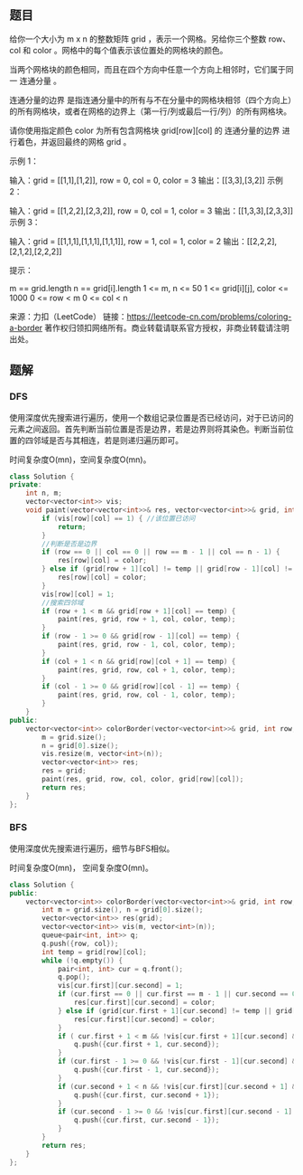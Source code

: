 ## 题目

给你一个大小为 m x n 的整数矩阵 grid ，表示一个网格。另给你三个整数 row、col 和 color 。网格中的每个值表示该位置处的网格块的颜色。

当两个网格块的颜色相同，而且在四个方向中任意一个方向上相邻时，它们属于同一 连通分量 。

连通分量的边界 是指连通分量中的所有与不在分量中的网格块相邻（四个方向上）的所有网格块，或者在网格的边界上（第一行/列或最后一行/列）的所有网格块。

请你使用指定颜色 color 为所有包含网格块 grid[row][col] 的 连通分量的边界 进行着色，并返回最终的网格 grid 。

 

示例 1：

输入：grid = [[1,1],[1,2]], row = 0, col = 0, color = 3
输出：[[3,3],[3,2]]
示例 2：

输入：grid = [[1,2,2],[2,3,2]], row = 0, col = 1, color = 3
输出：[[1,3,3],[2,3,3]]
示例 3：

输入：grid = [[1,1,1],[1,1,1],[1,1,1]], row = 1, col = 1, color = 2
输出：[[2,2,2],[2,1,2],[2,2,2]]


提示：

m == grid.length
n == grid[i].length
1 <= m, n <= 50
1 <= grid[i][j], color <= 1000
0 <= row < m
0 <= col < n

来源：力扣（LeetCode）
链接：https://leetcode-cn.com/problems/coloring-a-border
著作权归领扣网络所有。商业转载请联系官方授权，非商业转载请注明出处。

## 题解

### DFS

使用深度优先搜索进行遍历，使用一个数组记录位置是否已经访问，对于已访问的元素之间返回。首先判断当前位置是否是边界，若是边界则将其染色。判断当前位置的四邻域是否与其相连，若是则递归遍历即可。

时间复杂度O(mn)，空间复杂度O(mn)。

```c++
class Solution {
private:
    int n, m;
    vector<vector<int>> vis;
    void paint(vector<vector<int>>& res, vector<vector<int>>& grid, int row, int col, int color,int temp) {
        if (vis[row][col] == 1) { //该位置已访问
            return;
        }
        //判断是否是边界
        if (row == 0 || col == 0 || row == m - 1 || col == n - 1) {
            res[row][col] = color;
        } else if (grid[row + 1][col] != temp || grid[row - 1][col] != temp || grid[row][col + 1] != temp || grid[row][col - 1] != temp) {
            res[row][col] = color;
        }
        vis[row][col] = 1;
        //搜索四邻域
        if (row + 1 < m && grid[row + 1][col] == temp) {
            paint(res, grid, row + 1, col, color, temp);
        }
        if (row - 1 >= 0 && grid[row - 1][col] == temp) {
            paint(res, grid, row - 1, col, color, temp);
        }
        if (col + 1 < n && grid[row][col + 1] == temp) {
            paint(res, grid, row, col + 1, color, temp);
        }
        if (col - 1 >= 0 && grid[row][col - 1] == temp) {
            paint(res, grid, row, col - 1, color, temp);
        }
    }
public:
    vector<vector<int>> colorBorder(vector<vector<int>>& grid, int row, int col, int color) {
        m = grid.size();
        n = grid[0].size();
        vis.resize(m, vector<int>(n));
        vector<vector<int>> res;
        res = grid;
        paint(res, grid, row, col, color, grid[row][col]);
        return res;
    }
};
```

### BFS

使用深度优先搜索进行遍历，细节与BFS相似。

时间复杂度O(mn)， 空间复杂度O(mn)。

```c++
class Solution {
public:
    vector<vector<int>> colorBorder(vector<vector<int>>& grid, int row, int col, int color) {
        int m = grid.size(), n = grid[0].size();
        vector<vector<int>> res(grid);
        vector<vector<int>> vis(m, vector<int>(n));
        queue<pair<int, int>> q;
        q.push({row, col});
        int temp = grid[row][col];
        while (!q.empty()) {
            pair<int, int> cur = q.front();
            q.pop();
            vis[cur.first][cur.second] = 1;
            if (cur.first == 0 || cur.first == m - 1 || cur.second == 0 || cur.second == n - 1) {
                res[cur.first][cur.second] = color;
            } else if (grid[cur.first + 1][cur.second] != temp || grid[cur.first - 1][cur.second] != temp || grid[cur.first][cur.second + 1] != temp || grid[cur.first][cur.second - 1] != temp) {
                res[cur.first][cur.second] = color;
            }
            if ( cur.first + 1 < m && !vis[cur.first + 1][cur.second] && grid[cur.first + 1][cur.second] == temp) {
                q.push({cur.first + 1, cur.second});
            }
            if (cur.first - 1 >= 0 && !vis[cur.first - 1][cur.second] && grid[cur.first - 1][cur.second] == temp) {
                q.push({cur.first - 1, cur.second});
            }
            if (cur.second + 1 < n && !vis[cur.first][cur.second + 1] && grid[cur.first][cur.second + 1] == temp) {
                q.push({cur.first, cur.second + 1});
            }
            if (cur.second - 1 >= 0 && !vis[cur.first][cur.second - 1] && grid[cur.first][cur.second - 1] == temp) {
                q.push({cur.first, cur.second - 1});
            }
        }
        return res;
    }
};
```

